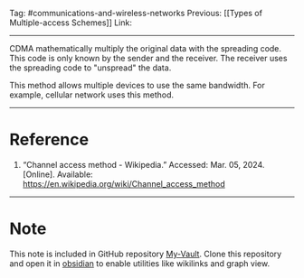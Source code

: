 Tag: #communications-and-wireless-networks 
Previous: [[Types of Multiple-access Schemes]]
Link: 

---

CDMA mathematically multiply the original data with the spreading code. This code is only known by the sender and the receiver. The receiver uses the spreading code to "unspread" the data.

This method allows multiple devices to use the same bandwidth. For example, cellular network uses this method.

---

# Reference

1. “Channel access method - Wikipedia.” Accessed: Mar. 05, 2024. [Online]. Available: https://en.wikipedia.org/wiki/Channel_access_method

---

# Note

This note is included in GitHub repository [My-Vault](https://github.com/LittleD3092/My-Vault.git). Clone this repository and open it in [obsidian](https://obsidian.md/) to enable utilities like wikilinks and graph view.